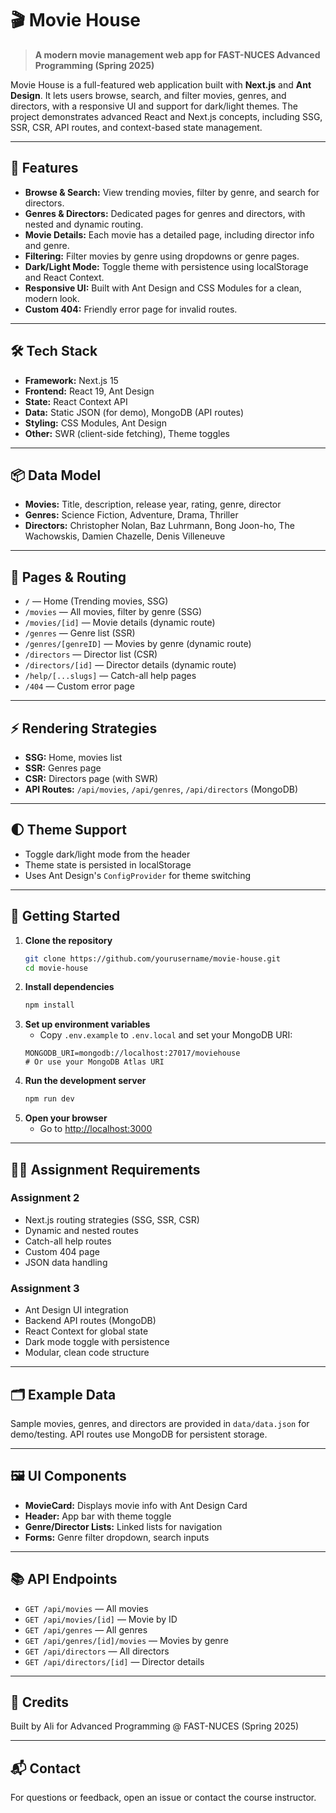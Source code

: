 # 🎬 Movie House

> **A modern movie management web app for FAST-NUCES Advanced Programming (Spring 2025)**

Movie House is a full-featured web application built with **Next.js** and **Ant Design**. It lets users browse, search, and filter movies, genres, and directors, with a responsive UI and support for dark/light themes. The project demonstrates advanced React and Next.js concepts, including SSG, SSR, CSR, API routes, and context-based state management.

---

## 🚩 Features

- **Browse & Search:** View trending movies, filter by genre, and search for directors.
- **Genres & Directors:** Dedicated pages for genres and directors, with nested and dynamic routing.
- **Movie Details:** Each movie has a detailed page, including director info and genre.
- **Filtering:** Filter movies by genre using dropdowns or genre pages.
- **Dark/Light Mode:** Toggle theme with persistence using localStorage and React Context.
- **Responsive UI:** Built with Ant Design and CSS Modules for a clean, modern look.
- **Custom 404:** Friendly error page for invalid routes.

---

## 🛠️ Tech Stack

- **Framework:** Next.js 15
- **Frontend:** React 19, Ant Design
- **State:** React Context API
- **Data:** Static JSON (for demo), MongoDB (API routes)
- **Styling:** CSS Modules, Ant Design
- **Other:** SWR (client-side fetching), Theme toggles

---

## 📦 Data Model

- **Movies:** Title, description, release year, rating, genre, director
- **Genres:** Science Fiction, Adventure, Drama, Thriller
- **Directors:** Christopher Nolan, Baz Luhrmann, Bong Joon-ho, The Wachowskis, Damien Chazelle, Denis Villeneuve

---

## 📄 Pages & Routing

- `/` — Home (Trending movies, SSG)
- `/movies` — All movies, filter by genre (SSG)
- `/movies/[id]` — Movie details (dynamic route)
- `/genres` — Genre list (SSR)
- `/genres/[genreID]` — Movies by genre (dynamic route)
- `/directors` — Director list (CSR)
- `/directors/[id]` — Director details (dynamic route)
- `/help/[...slugs]` — Catch-all help pages
- `/404` — Custom error page

---

## ⚡ Rendering Strategies

- **SSG:** Home, movies list
- **SSR:** Genres page
- **CSR:** Directors page (with SWR)
- **API Routes:** `/api/movies`, `/api/genres`, `/api/directors` (MongoDB)

---

## 🌓 Theme Support

- Toggle dark/light mode from the header
- Theme state is persisted in localStorage
- Uses Ant Design's `ConfigProvider` for theme switching

---

## 🚀 Getting Started

1. **Clone the repository**
   ```bash
   git clone https://github.com/yourusername/movie-house.git
   cd movie-house
   ```
2. **Install dependencies**
   ```bash
   npm install
   ```
3. **Set up environment variables**
   - Copy `.env.example` to `.env.local` and set your MongoDB URI:
   ```env
   MONGODB_URI=mongodb://localhost:27017/moviehouse
   # Or use your MongoDB Atlas URI
   ```
4. **Run the development server**
   ```bash
   npm run dev
   ```
5. **Open your browser**
   - Go to [http://localhost:3000](http://localhost:3000)

---

## 🧑‍💻 Assignment Requirements

### Assignment 2
- Next.js routing strategies (SSG, SSR, CSR)
- Dynamic and nested routes
- Catch-all help routes
- Custom 404 page
- JSON data handling

### Assignment 3
- Ant Design UI integration
- Backend API routes (MongoDB)
- React Context for global state
- Dark mode toggle with persistence
- Modular, clean code structure

---

## 🗂️ Example Data

Sample movies, genres, and directors are provided in `data/data.json` for demo/testing. API routes use MongoDB for persistent storage.

---

## 🖼️ UI Components

- **MovieCard:** Displays movie info with Ant Design Card
- **Header:** App bar with theme toggle
- **Genre/Director Lists:** Linked lists for navigation
- **Forms:** Genre filter dropdown, search inputs

---

## 📚 API Endpoints

- `GET /api/movies` — All movies
- `GET /api/movies/[id]` — Movie by ID
- `GET /api/genres` — All genres
- `GET /api/genres/[id]/movies` — Movies by genre
- `GET /api/directors` — All directors
- `GET /api/directors/[id]` — Director details

---

## 📖 Credits

Built by Ali for Advanced Programming @ FAST-NUCES (Spring 2025)

---

## 📬 Contact

For questions or feedback, open an issue or contact the course instructor.